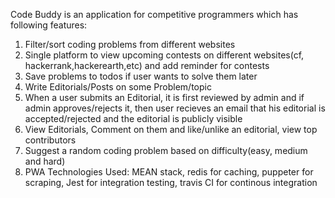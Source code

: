 Code Buddy is an application for competitive programmers which has following features:
1. Filter/sort coding problems from different websites
2. Single platform to view upcoming contests on different websites(cf, hackerrank,hackerearth,etc) and add reminder for contests
3. Save problems to todos if user wants to solve them later
4. Write Editorials/Posts on some Problem/topic
5. When a user submits an Editorial, it is first reviewed by admin and if admin approves/rejects it, then user recieves an email that his editorial is accepted/rejected and the editorial is publicly visible
6. View Editorials, Comment on them and like/unlike an editorial, view top contributors
7. Suggest a random coding problem based on difficulty(easy, medium and hard)
8. PWA
Technologies Used: MEAN stack, redis for caching, puppeter for scraping, Jest for integration testing, travis CI for continous integration
